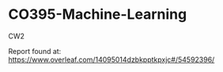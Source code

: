 # CO395-Machine-Learning
CW2

Report found at: https://www.overleaf.com/14095014dzbkpptkpxjc#/54592396/